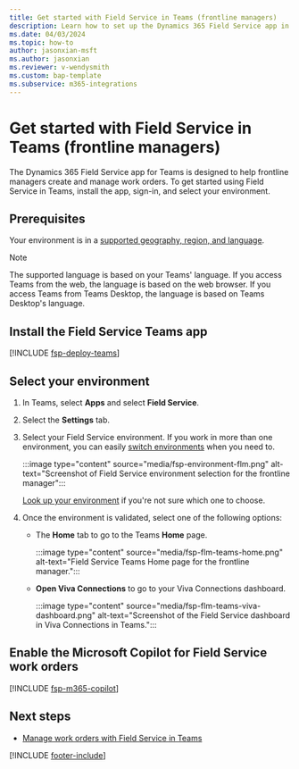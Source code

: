 ```yaml
---
title: Get started with Field Service in Teams (frontline managers)
description: Learn how to set up the Dynamics 365 Field Service app in Teams for service managers and dispatchers to manage work orders.
ms.date: 04/03/2024
ms.topic: how-to
author: jasonxian-msft
ms.author: jasonxian
ms.reviewer: v-wendysmith
ms.custom: bap-template
ms.subservice: m365-integrations
---
```


# Get started with Field Service in Teams (frontline managers)

The Dynamics 365 Field Service app for Teams is designed to help frontline managers create and manage work orders. To get started using Field Service in Teams, install the app, sign-in, and select your environment.

## Prerequisites

Your environment is in a [supported geography, region, and language](flw-overview.md#supported-geographies-regions-and-languages).

> [!NOTE]
> The supported language is based on your Teams' language. If you access Teams from the web, the language is based on the web browser. If you access Teams from Teams Desktop, the language is based on Teams Desktop's language.

## Install the Field Service Teams app

[!INCLUDE [fsp-deploy-teams](../includes/fsp-deploy-teams.md)]

## Select your environment

1. In Teams, select **Apps** and select **Field Service**.

1. Select the **Settings** tab.

1. Select your Field Service environment. If you work in more than one environment, you can easily [switch environments](flw-teams-manager.md#switch-environments) when you need to.

   :::image type="content" source="media/fsp-environment-flm.png" alt-text="Screenshot of Field Service environment selection for the frontline manager":::

   [Look up your environment](/power-platform/admin/determine-org-id-name) if you're not sure which one to choose.

1. Once the environment is validated, select one of the following options:

   - The **Home** tab to go to the Teams **Home** page.

     :::image type="content" source="media/fsp-flm-teams-home.png" alt-text="Field Service Teams Home page for the frontline manager.":::

   - **Open Viva Connections** to go to your Viva Connections dashboard.

     :::image type="content" source="media/fsp-flm-teams-viva-dashboard.png" alt-text="Screenshot of the Field Service dashboard in Viva Connections in Teams.":::

## Enable the Microsoft Copilot for Field Service work orders

[!INCLUDE [fsp-m365-copilot](../includes/fsp-m365-copilot.md)]

## Next steps

- [Manage work orders with Field Service in Teams](flw-teams-manager.md)


[!INCLUDE [footer-include](../includes/footer-banner.md)]
